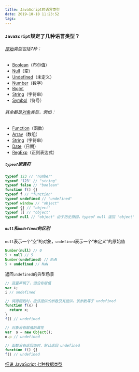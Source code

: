 ```yaml
---
title: JavaScript的语言类型
date: 2019-10-18 11:23:52
tags:
---
```


### `JavaScript`规定了几种语言类型？

###### [原始](https://developer.mozilla.org/en-US/docs/Glossary/Primitive)类型包括7种：

- [Boolean](https://developer.mozilla.org/en-US/docs/Glossary/Boolean)（布尔值）
- [Null](https://developer.mozilla.org/en-US/docs/Glossary/Null)（空）
- [Undefined](https://developer.mozilla.org/en-US/docs/Glossary/Undefined)（未定义）
- [Number](https://developer.mozilla.org/en-US/docs/Glossary/Number)（数字）
- [BigInt](https://developer.mozilla.org/en-US/docs/Glossary/BigInt)
- [String](https://developer.mozilla.org/en-US/docs/Glossary/String)（字符串）
- [Symbol](https://developer.mozilla.org/en-US/docs/Glossary/Symbol)（符号）

###### 其余都是[对象](https://developer.mozilla.org/en-US/docs/Glossary/Object)类型，例如：

- [Function](https://developer.mozilla.org/en-US/docs/Web/JavaScript/Reference/Global_Objects/Function)（函数）
- [Array](https://developer.mozilla.org/en-US/docs/Web/JavaScript/Reference/Global_Objects/Array)（数组）
- [String](https://developer.mozilla.org/en-US/docs/Web/JavaScript/Reference/Global_Objects/String)（字符串）
- [Date](https://developer.mozilla.org/en-US/docs/Web/JavaScript/Reference/Global_Objects/Date)（日期）
- [RegExp](https://developer.mozilla.org/en-US/docs/Web/JavaScript/Reference/Global_Objects/RegExp)（正则表达式）

##### `typeof`运算符

```javascript
typeof 123 // "number"
typeof '123' // "string"
typeof false // "boolean"
function f() {}
typeof f // "function"
typeof undefined // "undefined"
typeof window // "object"
typeof {} // "object"
typeof [] // "object"
typeof null // "object" 由于历史原因，typeof null 返回 "object"
```

##### `null`和`undefined`的区别

`null`表示一个“空”的对象，`undefined`表示一个“未定义”的原始值

```javascript
Number(null) // 0
5 + null // 5
Number(undefined) // NaN
5 + undefined // NaN
```

返回`undefined`的典型场景

```javascript
// 变量声明了，但没有赋值
var i;
i // undefined

// 调用函数时，应该提供的参数没有提供，该参数等于 undefined
function f(x) {
  return x;
}
f() // undefined

// 对象没有赋值的属性
var  o = new Object();
o.p // undefined

// 函数没有返回值时，默认返回 undefined
function f() {}
f() // undefined
```

[细说 JavaScript 七种数据类型](https://www.cnblogs.com/onepixel/p/5140944.html)